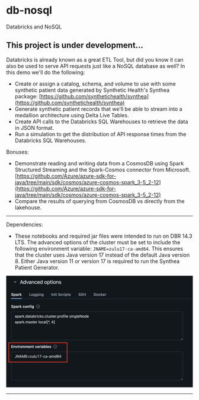 # db-nosql
Databricks and NoSQL

## This project is under development...

Databricks is already known as a great ETL Tool, but did you know it can also be used to serve API requests just like a NoSQL database as well?  In this demo we'll do the following:  

* Create or assign a catalog, schema, and volume to use with some synthetic patient data generated by Synthetic Health's Synthea package: [https://github.com/synthetichealth/synthea](https://github.com/synthetichealth/synthea)
* Generate synthetic patient records that we'll be able to stream into a medallion architecture using Delta Live Tables.  
* Create API calls to the Databricks SQL Warehouses to retrieve the data in JSON format.  
* Run a simulation to get the distribution of API response times from the Databricks SQL Warehouses. 

Bonuses:  
* Demonstrate reading and writing data from a CosmosDB using Spark Structured Streaming and the Spark-Cosmos connector from Microsoft.  [https://github.com/Azure/azure-sdk-for-java/tree/main/sdk/cosmos/azure-cosmos-spark_3-5_2-12](https://github.com/Azure/azure-sdk-for-java/tree/main/sdk/cosmos/azure-cosmos-spark_3-5_2-12)
* Compare the results of querying from CosmosDB vs directly from the lakehouse.  

***

Dependencies: 
* These notebooks and required jar files were intended to run on DBR 14.3 LTS.  The advanced options of the cluster must be set to include the following environment variable: `JNAME=zulu17-ca-amd64`.  This ensures that the cluster uses Java version 17 instead of the default Java version 8.  Either Java version 11 or version 17 is required to run the Synthea Patient Generator.  

<img src="https://github.com/matthew-gigl-db/db-nosql/blob/main/images/Java17EnvVariable.png?raw=true">

***







